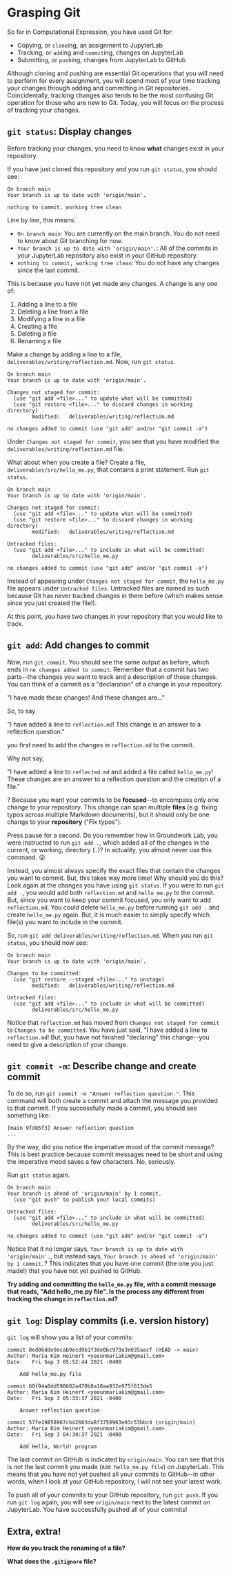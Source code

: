 # Grasping Git

So far in Computational Expression, you have used Git for:

- Copying, or `clone`ing, an assignment to JupyterLab
- Tracking, or `add`ing and `commit`ing, changes on JupyterLab
- Submitting, or `push`ing, changes from JupyterLab to GitHub

Although cloning and pushing are essential Git operations that you will need to perform for every assignment, you will spend most of your time tracking your changes through adding and committing in Git repositories. Coincidentally, tracking changes also tends to be the most confusing Git operation for those who are new to Git. Today, you will focus on the process of tracking your changes.

## `git status`: Display changes

Before tracking your changes, you need to know **what** changes exist in your repository.

If you have just cloned this repository and you run `git status`, you should see:

```text
On branch main
Your branch is up to date with 'origin/main'.

nothing to commit, working tree clean
```

Line by line, this means:

- `On branch main`: You are currently on the main branch. You do not need to know about Git branching for now.
- `Your branch is up to date with 'origin/main'.`: All of the commits in your JupyterLab repository also exist in your GitHub repository.
- `nothing to commit, working tree clean`: You do not have any changes since the last commit.

This is because you have not yet made any changes. A change is any one of:

1. Adding a line to a file
1. Deleting a line from a file
1. Modifying a line in a file
1. Creating a file
1. Deleting a file
1. Renaming a file

Make a change by adding a line to a file, `deliverables/writing/reflection.md`.
Now, run `git status`.

```text
On branch main
Your branch is up to date with 'origin/main'.

Changes not staged for commit:
  (use "git add <file>..." to update what will be committed)
  (use "git restore <file>..." to discard changes in working directory)
        modified:   deliverables/writing/reflection.md

no changes added to commit (use "git add" and/or "git commit -a")
```

Under `Changes not staged for commit`, you see that you have modified the `deliverables/writing/reflection.md` file.

What about when you create a file? Create a file, `deliverables/src/hello_me.py`, that contains a print statement. Run `git status`.

```text
On branch main
Your branch is up to date with 'origin/main'.

Changes not staged for commit:
  (use "git add <file>..." to update what will be committed)
  (use "git restore <file>..." to discard changes in working directory)
        modified:   deliverables/writing/reflection.md

Untracked files:
  (use "git add <file>..." to include in what will be committed)
        deliverables/src/hello_me.py

no changes added to commit (use "git add" and/or "git commit -a")
```

Instead of appearing under `Changes not staged for commit`, the `hello_me.py` file appears under `Untracked files`. Untracked files are named as such because Git has never tracked changes in them before (which makes sense since you just created the file!).

At this point, you have two changes in your repository that you would like to track.

## `git add`: Add changes to commit

Now, run `git commit`. You should see the same output as before, which ends in `no changes added to commit`. Remember that a commit has two parts--the changes you want to track and a description of those changes. You can think of a commit as a "declaration" of a change in your repository.

"I have made these changes! And these changes are..."

So, to say

"I have added a line to `reflection.md`! This change is an answer to a reflection question."

you first need to add the changes in `reflection.md` to the commit.

Why not say,

"I have added a line to `reflected.md` and added a file called `hello_me.py`! These changes are an answer to a reflection question and the creation of a file."

? Because you want your commits to be **focused**--to encompass only one change to your repository. This change can span multiple **files** (e.g. fixing typos across multiple Markdown documents), but it should only be one change to your **repository** ("Fix typos").

Press pause for a second. Do you remember how in Groundwork Lab, you were instructed to run `git add .`, which added all of the changes in the current, or working, directory (`.`)? In actuality, you almost never use this command. 😲

Instead, you almost always specify the exact files that contain the changes you want to commit. But, this takes way more time! Why should you do this? Look again at the changes you have using `git status`. If you were to run `git add .`, you would add both `reflection.md` and `hello_me.py` to the commit. But, since you want to keep your commit focused, you only want to add `reflection.md`. You *could* delete `hello_me.py` before running `git add .` and create `hello_me.py` again. But, it is much easier to simply specify which file(s) you want to include in the commit.

So, run `git add deliverables/writing/reflection.md`. When you run `git status`, you should now see:

```text
On branch main
Your branch is up to date with 'origin/main'.

Changes to be committed:
  (use "git restore --staged <file>..." to unstage)
        modified:   deliverables/writing/reflection.md

Untracked files:
  (use "git add <file>..." to include in what will be committed)
        deliverables/src/hello_me.py
```

Notice that `reflection.md` has moved from `Changes not staged for commit` to `Changes to be committed`. You have just said, "I have added a line to `reflection.md`! But, you have not finished "declaring" this change--you need to give a description of your change.

## `git commit -m`: Describe change and create commit

To do so, run `git commit -m "Answer reflection question."`. This command will both create a commit and attach the message you provided to that commit. If you successfully made a commit, you should see something like:

```text
[main 9fd85f3] Answer reflection question
...
```

By the way, did you notice the imperative mood of the commit message? This is best practice because commit messages need to be short and using the imperative mood saves a few characters. No, seriously.

Run `git status` again.

```text
On branch main
Your branch is ahead of 'origin/main' by 1 commit.
  (use "git push" to publish your local commits)

Untracked files:
  (use "git add <file>..." to include in what will be committed)
        deliverables/src/hello_me.py

no changes added to commit (use "git add" and/or "git commit -a")
```

Notice that it no longer says, `Your branch is up to date with 'origin/main'.`, but instead says, `Your branch is ahead of 'origin/main' by 1 commit.`? This indicates that you have one commit (the one you just made!) that you have not yet pushed to GitHub.

**Try adding and committing the `hello_me.py` file, with a commit message that reads, "Add hello_me.py file". Is the process any different from tracking the change in `reflection.md`?**

## `git log`: Display commits (i.e. version history)

`git log` will show you a list of your commits:

```text
commit 0ed06dde9acab9ecd9b1f3de0bc979a3e035aacf (HEAD -> main)
Author: Maria Kim Heinert <yeeunmariakim@gmail.com>
Date:   Fri Sep 3 05:52:44 2021 -0400

    Add hello_me.py file

commit 60f94a8dd598602a470b8a18aa932e975f613de5
Author: Maria Kim Heinert <yeeunmariakim@gmail.com>
Date:   Fri Sep 3 05:33:37 2021 -0400

    Answer reflection question

commit 57fe19858967cb42683da8f3750963e03c53bbc4 (origin/main)
Author: Maria Kim Heinert <yeeunmariakim@gmail.com>
Date:   Fri Sep 3 04:34:37 2021 -0400

    Add Hello, World! program
```

The last commit on GitHub is indicated by `origin/main`. You can see that this is *not* the last commit you made (`Add hello_me.py file`) on JupyterLab. This means that you have not yet pushed all your commits to GitHub--in other words, when I look at your GitHub repository, I will not see your latest work.

To push all of your commits to your GitHub repository, run `git push`. If you run `git log` again, you will see `origin/main` next to the latest commit on JupyterLab. You have successfully pushed all of your commits!

## Extra, extra!

**How do you track the renaming of a file?**

**What does the `.gitignore` file?**
